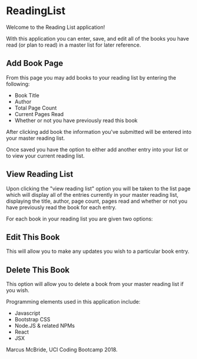 # ReadingList

Welcome to the Reading List application!

With this application you can enter, save, and edit all of the books you have read (or plan to read) in a master list for later reference.

## Add Book Page

From this page you may add books to your reading list by entering the following:

- Book Title
- Author
- Total Page Count
- Current Pages Read
- Whether or not you have previously read this book

After clicking add book the information you've submitted will be entered into your master reading list.  

Once saved you have the option to either add another entry into your list or to view your current reading list.

## View Reading List

Upon clicking the "view reading list" option you will be taken to the list page which will display all of the entries currently in your master reading list, displaying the title, author, page count, pages read and whether or not you have previously read the book for each entry.

For each book in your reading list you are given two options:

## Edit This Book

This will allow you to make any updates you wish to a particular book entry.

## Delete This Book

This option will allow you to delete a book from your master reading list if you wish.

Programming elements used in this application include:

* Javascript
* Bootstrap CSS
* Node.JS & related NPMs
* React
* JSX

Marcus McBride, UCI Coding Bootcamp 2018.

